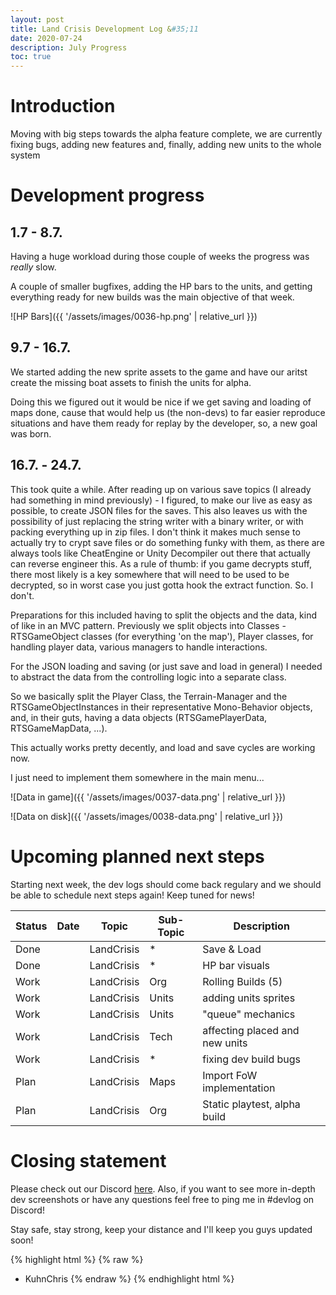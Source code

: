 ```yaml
---
layout: post
title: Land Crisis Development Log &#35;11
date: 2020-07-24
description: July Progress
toc: true
---
```


# Introduction

Moving with big steps towards the alpha feature complete, we are currently fixing bugs, adding new features and, finally, adding new units to the whole system

# Development progress

## 1.7 - 8.7.

Having a huge workload during those couple of weeks the progress was *really* slow.

A couple of smaller bugfixes, adding the HP bars to the units, and getting everything ready for new builds was the main objective of that week.

![HP Bars]({{ '/assets/images/0036-hp.png' | relative_url }})

## 9.7 - 16.7.

We started adding the new sprite assets to the game and have our aritst create the missing boat assets to finish the units for alpha.

Doing this we figured out it would be nice if we get saving and loading of maps done, cause that would help us (the non-devs) to far easier reproduce situations and have them ready for replay by the developer, so, a new goal was born.

## 16.7. - 24.7.

This took quite a while. After reading up on various save topics (I already had something in mind previously) - I figured, to make our live as easy as possible, to create JSON files for the saves. This also leaves us with the possibility of just replacing the string writer with a binary writer, or with packing everything up in zip files. I don't think it makes much sense to actually try to crypt save files or do something funky with them, as there are always tools like CheatEngine or Unity Decompiler out there that actually can reverse engineer this. As a rule of thumb: if you game decrypts stuff, there most likely is a key somewhere that will need to be used to be decrypted, so in worst case you just gotta hook the extract function. So. I don't.

Preparations for this included having to split the objects and the data, kind of like in an MVC pattern. Previously we split objects into Classes - RTSGameObject classes (for everything 'on the map'), Player classes, for handling player data, various managers to handle interactions.

For the JSON loading and saving (or just save and load in general) I needed to abstract the data from the controlling logic into a separate class.

So we basically split the Player Class, the Terrain-Manager and the RTSGameObjectInstances in their representative Mono-Behavior objects, and, in their guts, having a data objects (RTSGamePlayerData, RTSGameMapData, ...).

This actually works pretty decently, and load and save cycles are working now.

I just need to implement them somewhere in the main menu...

![Data in game]({{ '/assets/images/0037-data.png' | relative_url }})

![Data on disk]({{ '/assets/images/0038-data.png' | relative_url }})

# Upcoming planned next steps

Starting next week, the dev logs should come back regulary and we should be able to schedule next steps again! Keep tuned for news!

| Status | Date      | Topic      | Sub-Topic   | Description                                                     |
|--------|-----------|------------|-------------|-----------------------------------------------------------------|
| Done   | | LandCrisis | * | Save & Load     |
| Done   | | LandCrisis | * | HP bar visuals    |
| Work   | | LandCrisis | Org | Rolling Builds (5)  |
| Work   | | LandCrisis | Units | adding units sprites     |
| Work   | | LandCrisis | Units | "queue" mechanics     |
| Work   | | LandCrisis | Tech | affecting placed and new units     |
| Work   | | LandCrisis | * | fixing dev build bugs |
| Plan   | | LandCrisis | Maps | Import FoW implementation |
| Plan   | | LandCrisis | Org | Static playtest, alpha build |

# Closing statement

Please check out our Discord [here](https://discord.gg/C7H9w4p).
Also, if you want to see more in-depth dev screenshots or have any questions feel free to ping me in #devlog on Discord!


Stay safe, stay strong, keep your distance and I'll keep you guys updated soon!

{% highlight html %}
{% raw %}
- KuhnChris
{% endraw %}
{% endhighlight html %}